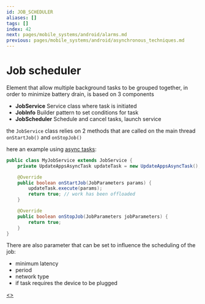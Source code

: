 ```yaml
---
id: JOB_SCHEDULER
aliases: []
tags: []
index: 42
next: pages/mobile_systems/android/alarms.md
previous: pages/mobile_systems/android/asynchronous_techniques.md
---
```


# Job scheduler

Element that allow multiple background tasks to be grouped together, in order to minimize battery drain, is based on 3 components

- **JobService** Service class where task is initiated
- **JobInfo** Builder pattern to set conditions for task
- **JobScheduler** Schedule and cancel tasks, launch service

the `JobService` class relies on 2 methods that are called on the main thread `onStartJob()` and `onStopJob()`

here an example using [async tasks](pages/mobile_systems/android/asynchronous_techniques.md#async%20task):

```java
public class MyJobService extends JobService {
	private UpdateAppsAsyncTask updateTask = new UpdateAppsAsyncTask();

	@Override
	public boolean onStartJob(JobParameters params) {
		updateTask.execute(params);
		return true; // work has been offloaded
	}

	@Override
	public boolean onStopJob(JobParameters jobParameters) {
		return true;
	}
}
```

  There are also parameter that can be set to influence the scheduling of the job:

- minimum latency
- period
- network type
- if task requires the device to be plugged

[<](pages/mobile_systems/android/asynchronous_techniques.md)[>](pages/mobile_systems/android/alarms.md)
